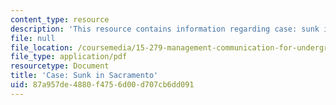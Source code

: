 ```yaml
---
content_type: resource
description: 'This resource contains information regarding case: sunk in sacramento.'
file: null
file_location: /coursemedia/15-279-management-communication-for-undergraduates-fall-2012/87a957de4880f4756d00d707cb6dd091_MIT15_279F12_sacrmntoCase.pdf
file_type: application/pdf
resourcetype: Document
title: 'Case: Sunk in Sacramento'
uid: 87a957de-4880-f475-6d00-d707cb6dd091
---
```

